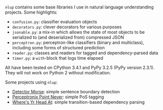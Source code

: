 `nlup` contains some base libraries I use in natural language understanding projects. Some highlights:

* `confusion.py`: classifier evaluation objects
* `decorators.py`: clever decorators for various purposes
* `jsonable.py`: a mix-in which allows the state of most objects to be serialized to (and deserialized from) compressed JSON
* `perceptron.py`: perceptron-like classifiers (binary and multiclass), including some forms of structured prediction
* `reader.py`: classes and readers for tagged and dependency-parsed data
* `timer.py`: a `with`-block that logs time elapsed

All have been tested on CPython 3.4.1 and PyPy 3.2.5 (PyPy version 2.3.1). They will not work on Python 2 without modification.

Some projects using `nlup`:

* [Detector Morse](http://github.com/cslu-nlp/detectormorse): simple sentence boundary detection
* [Perceptronix Point Never](http://github.com/cslu-nlp/PerceptronixPointNever): simple PoS tagging
* [Where's Yr Head At](http://github.com/cslu-nlp/WheresYrHeadAt): simple transition-based dependency parsing
